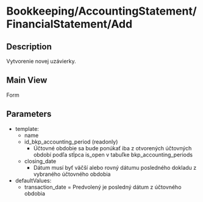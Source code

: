 # Bookkeeping/AccountingStatement/FinancialStatement/Add

## Description

Vytvorenie novej uzávierky.

## Main View

Form

## Parameters

* template:
  * name
  * id_bkp_accounting_period (readonly)
    * Účtovné obdobie sa bude ponúkať iba z otvorených účtovných období podľa stĺpca is_open v tabuľke bkp_accounting_periods
  * closing_date
    * Dátum musí byť väčší alebo rovný dátumu posledného dokladu z vybraného účtovného obdobia
* defaultValues:
  * transaction_date = Predvolený je posledný dátum z účtovného obdobia